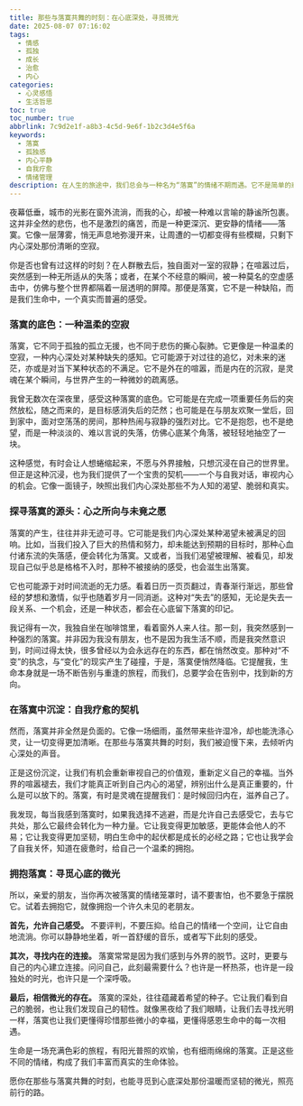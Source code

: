 ```yaml
---
title: 那些与落寞共舞的时刻：在心底深处，寻觅微光
date: 2025-08-07 07:16:02
tags:
  - 情感
  - 孤独
  - 成长
  - 治愈
  - 内心
categories:
  - 心灵感悟
  - 生活哲思
toc: true
toc_number: true
abbrlink: 7c9d2e1f-a8b3-4c5d-9e6f-1b2c3d4e5f6a
keywords:
  - 落寞
  - 孤独感
  - 内心平静
  - 自我疗愈
  - 情绪管理
description: 在人生的旅途中，我们总会与一种名为“落寞”的情绪不期而遇。它不是简单的悲伤，而是一种更深沉、更安静的空寂。这篇文章将带你走进落寞的深处，理解它的底色，探寻它的源头，并最终学会如何在那些看似黯淡的时刻，寻觅到属于自己的微光，让心灵在沉淀中获得真正的力量与慰藉。
---
```


夜幕低垂，城市的光影在窗外流淌，而我的心，却被一种难以言喻的静谧所包裹。这并非全然的悲伤，也不是激烈的痛苦，而是一种更深沉、更安静的情绪——落寞。它像一层薄雾，悄无声息地弥漫开来，让周遭的一切都变得有些模糊，只剩下内心深处那份清晰的空寂。

你是否也曾有过这样的时刻？在人群散去后，独自面对一室的寂静；在喧嚣过后，突然感到一种无所适从的失落；或者，在某个不经意的瞬间，被一种莫名的空虚感击中，仿佛与整个世界都隔着一层透明的屏障。那便是落寞，它不是一种缺陷，而是我们生命中，一个真实而普遍的感受。

### 落寞的底色：一种温柔的空寂

落寞，它不同于孤独的孤立无援，也不同于悲伤的撕心裂肺。它更像是一种温柔的空寂，一种内心深处对某种缺失的感知。它可能源于对过往的追忆，对未来的迷茫，亦或是对当下某种状态的不满足。它不是外在的喧嚣，而是内在的沉寂，是灵魂在某个瞬间，与世界产生的一种微妙的疏离感。

我曾无数次在深夜里，感受这种落寞的底色。它可能是在完成一项重要任务后的突然放松，随之而来的，是目标感消失后的茫然；也可能是在与朋友欢聚一堂后，回到家中，面对空荡荡的房间，那种热闹与寂静的强烈对比。它不是抱怨，也不是绝望，而是一种淡淡的、难以言说的失落，仿佛心底某个角落，被轻轻地抽空了一块。

这种感觉，有时会让人想蜷缩起来，不愿与外界接触，只想沉浸在自己的世界里。但正是这种沉浸，也为我们提供了一个宝贵的契机——一个与自我对话，审视内心的机会。它像一面镜子，映照出我们内心深处那些不为人知的渴望、脆弱和真实。

### 探寻落寞的源头：心之所向与未竟之愿

落寞的产生，往往并非无迹可寻。它可能是我们内心深处某种渴望未被满足的回响。比如，当我们投入了巨大的热情和努力，却未能达到预期的目标时，那种心血付诸东流的失落感，便会转化为落寞。又或者，当我们渴望被理解、被看见，却发现自己似乎总是格格不入时，那种不被接纳的感受，也会滋生出落寞。

它也可能源于对时间流逝的无力感。看着日历一页页翻过，青春渐行渐远，那些曾经的梦想和激情，似乎也随着岁月一同消逝。这种对“失去”的感知，无论是失去一段关系、一个机会，还是一种状态，都会在心底留下落寞的印记。

我记得有一次，我独自坐在咖啡馆里，看着窗外人来人往。那一刻，我突然感到一种强烈的落寞。并非因为我没有朋友，也不是因为我生活不顺，而是我突然意识到，时间过得太快，很多曾经以为会永远存在的东西，都在悄然改变。那种对“不变”的执念，与“变化”的现实产生了碰撞，于是，落寞便悄然降临。它提醒我，生命本身就是一场不断告别与重逢的旅程，而我们，总要学会在告别中，找到新的方向。

### 在落寞中沉淀：自我疗愈的契机

然而，落寞并非全然是负面的。它像一场细雨，虽然带来些许湿冷，却也能洗涤心灵，让一切变得更加清晰。在那些与落寞共舞的时刻，我们被迫慢下来，去倾听内心深处的声音。

正是这份沉淀，让我们有机会重新审视自己的价值观，重新定义自己的幸福。当外界的喧嚣褪去，我们才能真正听到自己内心的渴望，辨别出什么是真正重要的，什么是可以放下的。落寞，有时是灵魂在提醒我们：是时候回归内在，滋养自己了。

我发现，每当我感到落寞时，如果我选择不逃避，而是允许自己去感受它，去与它共处，那么它最终会转化为一种力量。它让我变得更加敏感，更能体会他人的不易；它让我变得更加坚韧，明白生命中的起伏都是成长的必经之路；它也让我学会了自我关怀，知道在疲惫时，给自己一个温柔的拥抱。

### 拥抱落寞：寻觅心底的微光

所以，亲爱的朋友，当你再次被落寞的情绪笼罩时，请不要害怕，也不要急于摆脱它。试着去拥抱它，就像拥抱一个许久未见的老朋友。

**首先，允许自己感受。** 不要评判，不要压抑。给自己的情绪一个空间，让它自由地流淌。你可以静静地坐着，听一首舒缓的音乐，或者写下此刻的感受。

**其次，寻找内在的连接。** 落寞常常是因为我们感到与外界的脱节。这时，更要与自己的内心建立连接。问问自己，此刻最需要什么？也许是一杯热茶，也许是一段独处的时光，也许只是一个深呼吸。

**最后，相信微光的存在。** 落寞的深处，往往蕴藏着希望的种子。它让我们看到自己的脆弱，也让我们发现自己的韧性。就像黑夜给了我们眼睛，让我们去寻找光明一样，落寞也让我们更懂得珍惜那些微小的幸福，更懂得感恩生命中的每一次相遇。

生命是一场充满色彩的旅程，有阳光普照的欢愉，也有细雨绵绵的落寞。正是这些不同的情绪，构成了我们丰富而真实的生命体验。

愿你在那些与落寞共舞的时刻，也能寻觅到心底深处那份温暖而坚韧的微光，照亮前行的路。